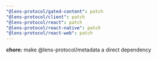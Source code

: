 ```yaml
---
"@lens-protocol/gated-content": patch
"@lens-protocol/client": patch
"@lens-protocol/react": patch
"@lens-protocol/react-native": patch
"@lens-protocol/react-web": patch
---
```


**chore:** make @lens-protocol/metadata a direct dependency
